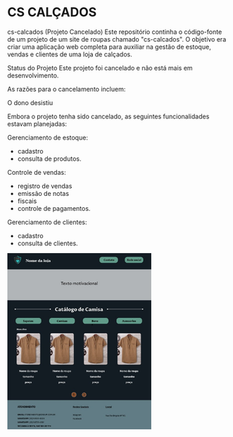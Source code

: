 <h1>CS CALÇADOS</h1>

cs-calcados (Projeto Cancelado)
Este repositório continha o código-fonte de um projeto de um site de roupas chamado "cs-calcados". O objetivo era criar uma aplicação web completa para auxiliar na gestão de estoque, vendas e clientes de uma loja de calçados.

Status do Projeto
Este projeto foi cancelado e não está mais em desenvolvimento.

As razões para o cancelamento incluem:

O dono desistiu 

Embora o projeto tenha sido cancelado, as seguintes funcionalidades estavam planejadas:

Gerenciamento de estoque: 
- cadastro
- consulta de produtos.
  
Controle de vendas: 
- registro de vendas
- emissão de notas
- fiscais
- controle de pagamentos.
  
Gerenciamento de clientes:
- cadastro
- consulta de clientes.


<img src="img/EXEMPLO_DE_COMO_VAI_FICAR.jpeg" alt="EXEMPLO DE COMO VAI FICAR"   height="400px">
